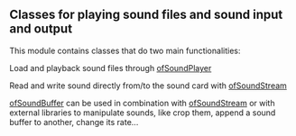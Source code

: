 ## Classes for playing sound files and sound input and output

This module contains classes that do two main functionalities:

Load and playback sound files through [ofSoundPlayer](ofSoundPlayer/)

Read and write sound directly from/to the sound card with [ofSoundStream](ofSoundStream/)

[ofSoundBuffer](ofSoundbuffer/) can be used in combination with [ofSoundStream](ofSoundStream/) or with external libraries to manipulate sounds, like crop them, append a sound buffer to another, change its rate...
